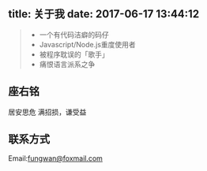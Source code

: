 title: 关于我
date: 2017-06-17 13:44:12
---

> * 一个有代码洁癖的码仔
> * Javascript/Node.js重度使用者
> * 被程序耽误的「歌手」
> * 痛恨语言派系之争


## 座右铭
居安思危
满招损，谦受益

## 联系方式
Email:fungwan@foxmail.com